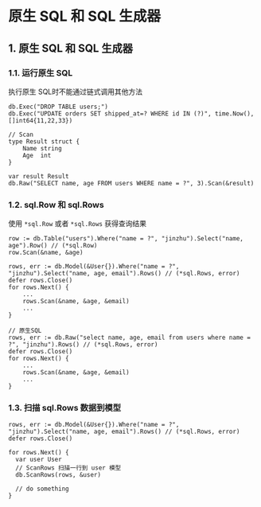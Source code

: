 # 原生 SQL 和 SQL 生成器

## 1. 原生 SQL 和 SQL 生成器 <a id="&#x539F;&#x751F;-sql-&#x548C;-sql-&#x751F;&#x6210;&#x5668;"></a>

### 1.1. 运行原生 SQL <a id="&#x8FD0;&#x884C;&#x539F;&#x751F;-sql"></a>

执行原生 SQL时不能通过链式调用其他方法

```text
db.Exec("DROP TABLE users;")
db.Exec("UPDATE orders SET shipped_at=? WHERE id IN (?)", time.Now(), []int64{11,22,33})

// Scan
type Result struct {
    Name string
    Age  int
}

var result Result
db.Raw("SELECT name, age FROM users WHERE name = ?", 3).Scan(&result)
```

### 1.2. sql.Row 和 sql.Rows <a id="sqlrow-&#x548C;-sqlrows"></a>

使用 `*sql.Row` 或者 `*sql.Rows` 获得查询结果

```text
row := db.Table("users").Where("name = ?", "jinzhu").Select("name, age").Row() // (*sql.Row)
row.Scan(&name, &age)

rows, err := db.Model(&User{}).Where("name = ?", "jinzhu").Select("name, age, email").Rows() // (*sql.Rows, error)
defer rows.Close()
for rows.Next() {
    ...
    rows.Scan(&name, &age, &email)
    ...
}

// 原生SQL
rows, err := db.Raw("select name, age, email from users where name = ?", "jinzhu").Rows() // (*sql.Rows, error)
defer rows.Close()
for rows.Next() {
    ...
    rows.Scan(&name, &age, &email)
    ...
}
```

### 1.3. 扫描 sql.Rows 数据到模型 <a id="&#x626B;&#x63CF;-sqlrows-&#x6570;&#x636E;&#x5230;&#x6A21;&#x578B;"></a>

```text
rows, err := db.Model(&User{}).Where("name = ?", "jinzhu").Select("name, age, email").Rows() // (*sql.Rows, error)
defer rows.Close()

for rows.Next() {
  var user User
  // ScanRows 扫描一行到 user 模型
  db.ScanRows(rows, &user)

  // do something
}
```

